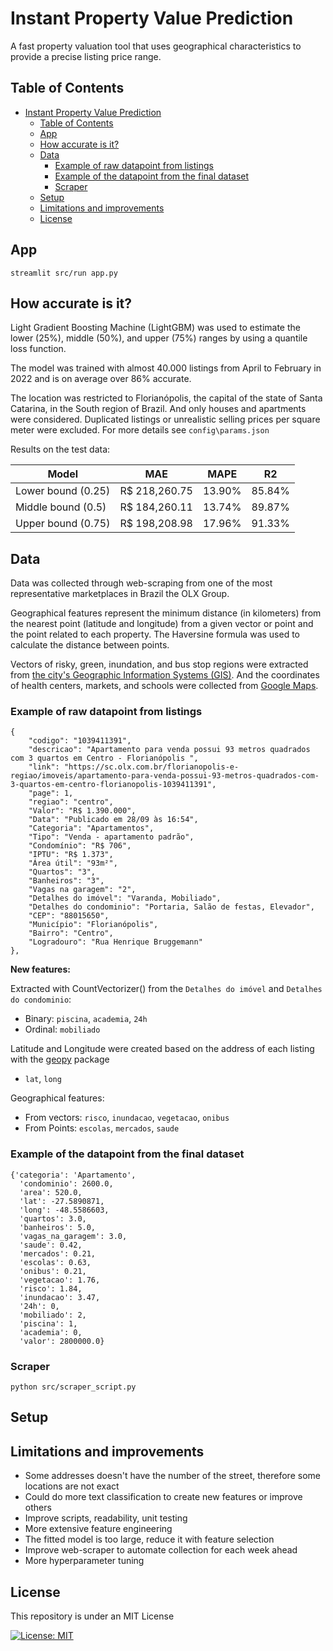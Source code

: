 # Instant Property Value Prediction
A fast property valuation tool that uses geographical characteristics to provide a precise listing price range. 

## Table of Contents
- [Instant Property Value Prediction](#instant-property-value-prediction)
  - [Table of Contents](#table-of-contents)
  - [App](#app)
  - [How accurate is it?](#how-accurate-is-it)
  - [Data](#data)
    - [Example of raw datapoint from listings](#example-of-raw-datapoint-from-listings)
    - [Example of the datapoint from the final dataset](#example-of-the-datapoint-from-the-final-dataset)
    - [Scraper](#scraper)
  - [Setup](#setup)
  - [Limitations and improvements](#limitations-and-improvements)
  - [License](#license)
## App
``
streamlit src/run app.py 
``

## How accurate is it?
Light Gradient Boosting Machine (LightGBM) was used to estimate the lower (25%), middle (50%), and upper (75%) ranges by using a quantile loss function.

The model was trained with almost 40.000 listings from April to February in 2022 and is on average over 86% accurate.

The location was restricted to Florianópolis, the capital of the state of Santa Catarina, in the South region of Brazil. And only houses and apartments were considered. Duplicated listings or unrealistic selling prices per square meter were excluded. For more details see `config\params.json`

Results on the test data:

| Model | MAE | MAPE | R2 |
| --- | ---| ---| ---|
| Lower bound (0.25) | R$ 218,260.75 | 13.90% | 85.84% |
| Middle bound (0.5)  | R$ 184,260.11 | 13.74% | 89.87% |
| Upper bound (0.75)  | R$ 198,208.98 | 17.96% | 91.33% |
## Data
Data was collected through web-scraping from one of the most representative marketplaces in Brazil the OLX Group.

Geographical features represent the minimum distance (in kilometers) from the nearest point (latitude and longitude) from a given vector or point and the point related to each property. The Haversine formula was used to calculate the distance between points.

Vectors of risky, green, inundation, and bus stop regions were extracted from [the city's Geographic Information Systems (GIS)](http://geoportal.pmf.sc.gov.br/downloads/camadas-em-sig-do-mapa). And the coordinates of health centers, markets, and schools were collected from [Google Maps](https://www.google.com.br/maps).



### Example of raw datapoint from listings
```
{
    "codigo": "1039411391",
    "descricao": "Apartamento para venda possui 93 metros quadrados com 3 quartos em Centro - Florianópolis ",
    "link": "https://sc.olx.com.br/florianopolis-e-regiao/imoveis/apartamento-para-venda-possui-93-metros-quadrados-com-3-quartos-em-centro-florianopolis-1039411391",
    "page": 1,
    "regiao": "centro",
    "Valor": "R$ 1.390.000",
    "Data": "Publicado em 28/09 às 16:54",
    "Categoria": "Apartamentos",
    "Tipo": "Venda - apartamento padrão",
    "Condomínio": "R$ 706",
    "IPTU": "R$ 1.373",
    "Área útil": "93m²",
    "Quartos": "3",
    "Banheiros": "3",
    "Vagas na garagem": "2",
    "Detalhes do imóvel": "Varanda, Mobiliado",
    "Detalhes do condominio": "Portaria, Salão de festas, Elevador",
    "CEP": "88015650",
    "Município": "Florianópolis",
    "Bairro": "Centro",
    "Logradouro": "Rua Henrique Bruggemann"
},
```
**New features:**

Extracted with CountVectorizer() from the `Detalhes do imóvel` and `Detalhes do condominio`:
- Binary: `piscina`, `academia`, `24h`
- Ordinal: `mobiliado`

Latitude and Longitude were created based on the address of each listing with the [geopy](https://github.com/geopy/geopy) package
- `lat`, `long`

Geographical features:
- From vectors: `risco`, `inundacao`, `vegetacao`, `onibus`
- From Points: `escolas`, `mercados`, `saude`
  
### Example of the datapoint from the final dataset
```
{'categoria': 'Apartamento',
  'condominio': 2600.0,
  'area': 520.0,
  'lat': -27.5890871,
  'long': -48.5586603,
  'quartos': 3.0,
  'banheiros': 5.0,
  'vagas_na_garagem': 3.0,
  'saude': 0.42,
  'mercados': 0.21,
  'escolas': 0.63,
  'onibus': 0.21,
  'vegetacao': 1.76,
  'risco': 1.84,
  'inundacao': 3.47,
  '24h': 0,
  'mobiliado': 2,
  'piscina': 1,
  'academia': 0,
  'valor': 2800000.0}
```
### Scraper

```
python src/scraper_script.py
```
## Setup

## Limitations and improvements

- Some addresses doesn't have the number of the street, therefore some locations are not exact
- Could do more text classification to create new features or improve others
- Improve scripts, readability, unit testing
- More extensive feature engineering
- The fitted model is too large, reduce it with feature selection
- Improve web-scraper to automate collection for each week ahead
- More hyperparameter tuning




## License
This repository is under an MIT License

[![License: MIT](https://img.shields.io/badge/License-MIT-yellow.svg)](https://github.com/ericyaang/instant-property-prediction/blob/main/LICENSE)
